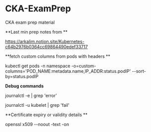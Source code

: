 # CKA-ExamPrep
CKA exam prep material

**Last min prep notes from **

https://arkalim.notion.site/Kubernetes-c64b2976b0364cc69864490edef33717

**fetch custom columns from pods with headers **

kubectl get pods -n namespace -o=custom-columns='POD_NAME:metadata.name,IP_ADDR:status.podIP' --sort-by=status.podIP

**Debug commands**

journalctl -e | grep 'error'

journalctl -u kubelet | grep 'fail'


**Certificate expiry or validity details **

openssl x509 --noout -text -on <certficate-path >

